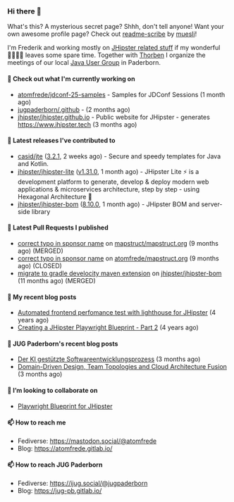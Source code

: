 ### Hi there 👋

What's this? A mysterious secret page? Shhh, don't tell anyone!
Want your own awesome profile page? Check out [readme-scribe](https://github.com/muesli/readme-scribe) by [muesli](https://github.com/muesli)!

I'm Frederik and working mostly on [JHipster related stuff](https://github.com/jhipster/) if my wonderful 👨‍👩‍👧‍👦 leaves some spare time.
Together with [Thorben](https://github.com/thjanssen) I organize the meetings of our local [Java User Group](https://github.com/jugpaderborn) in Paderborn.

#### 👷 Check out what I'm currently working on

- [atomfrede/jdconf-25-samples](https://github.com/atomfrede/jdconf-25-samples) - Samples for JDConf Sessions (1 month ago)
- [jugpaderborn/.github](https://github.com/jugpaderborn/.github) -  (2 months ago)
- [jhipster/jhipster.github.io](https://github.com/jhipster/jhipster.github.io) - Public website for JHipster - generates https://www.jhipster.tech (3 months ago)

#### 🔭 Latest releases I've contributed to

- [casid/jte](https://github.com/casid/jte) ([3.2.1](https://github.com/casid/jte/releases/tag/3.2.1), 2 weeks ago) - Secure and speedy templates for Java and Kotlin.
- [jhipster/jhipster-lite](https://github.com/jhipster/jhipster-lite) ([v1.31.0](https://github.com/jhipster/jhipster-lite/releases/tag/v1.31.0), 1 month ago) - JHipster Lite ⚡ is a development platform to generate, develop &amp; deploy modern web applications &amp; microservices architecture, step by step - using Hexagonal Architecture :gem:
- [jhipster/jhipster-bom](https://github.com/jhipster/jhipster-bom) ([8.10.0](https://github.com/jhipster/jhipster-bom/releases/tag/8.10.0), 1 month ago) - JHipster BOM and server-side library

#### 🔨 Latest Pull Requests I published

- [correct typo in sponsor name](https://github.com/mapstruct/mapstruct.org/pull/148) on [mapstruct/mapstruct.org](https://github.com/mapstruct/mapstruct.org) (9 months ago) (MERGED)
- [correct typo in sponsor name](https://github.com/atomfrede/mapstruct.org/pull/1) on [atomfrede/mapstruct.org](https://github.com/atomfrede/mapstruct.org) (9 months ago) (CLOSED)
- [migrate to gradle develocity maven extension](https://github.com/jhipster/jhipster-bom/pull/1587) on [jhipster/jhipster-bom](https://github.com/jhipster/jhipster-bom) (11 months ago) (MERGED)

#### 📜 My recent blog posts

- [Automated frontend perfomance test with lighthouse for JHipster](https://atomfrede.gitlab.io/2021/04/automated-frontend-perfomance-test-with-lighthouse-for-jhipster/) (4 years ago)
- [Creating a JHipster Playwright Blueprint - Part 2](https://atomfrede.gitlab.io/2021/03/creating-a-jhipster-playwright-blueprint-part-2/) (4 years ago)

#### 📜 JUG Paderborn's recent blog posts

- [Der KI gestützte Softwareentwicklungsprozess](https://jug-pb.gitlab.io/blog/2025/ki-in-der-softwareentwicklung.html) (3 months ago)
- [Domain-Driven Design, Team Topologies and Cloud Architecture Fusion](https://jug-pb.gitlab.io/blog/2025/ddd.html) (3 months ago)

#### 👯 I’m looking to collaborate on

- [Playwright Blueprint for JHipster](https://github.com/jhipster/generator-jhipster/issues/13755)

#### 📫 How to reach me

- Fediverse: https://mastodon.social/@atomfrede
- Blog: https://atomfrede.gitlab.io/

#### 📫 How to reach JUG Paderborn

- Fediverse: https://ijug.social/@jugpaderborn
- Blog: https://jug-pb.gitlab.io/
